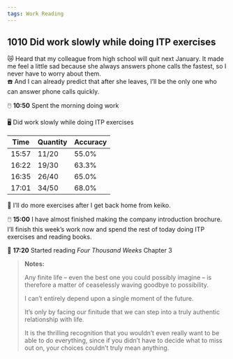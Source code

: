 ```yaml
---
tags: Work Reading
---
```


## 1010 Did work slowly while doing ITP exercises

😿 Heard that my colleague from high school will quit next January. It made me feel a little sad because she always answers phone calls the fastest, so I never have to worry about them.  
☎️ And I can already predict that after she leaves, I’ll be the only one who can answer phone calls quickly.

🖱️ **10:50** Spent the morning doing work

🖥️ Did work slowly while doing ITP exercises

|Time|Quantity|Accuracy|
|---|---|---|
|15:57|11/20|55.0%|
|16:22|19/30|63.3%|
|16:35|26/40|65.0%|
|17:01|34/50|68.0%|

🐻 I’ll do more exercises after I get back home from keiko.

🖱️ **15:00** I have almost finished making the company introduction brochure. I’ll finish this week’s work now and spend the rest of today doing ITP exercises and reading books.

📖 **17:20** Started reading *Four Thousand Weeks* Chapter 3

>**Notes:**
>
>Any finite life – even the best one you could possibly imagine – is therefore a matter of ceaselessly waving goodbye to possibility.
>
>I can’t entirely depend upon a single moment of the future.
>
>It’s only by facing our finitude that we can step into a truly authentic relationship with life.
>
>It is the thrilling recognition that you wouldn’t even really want to be able to do everything, since if you didn’t have to decide what to miss out on, your choices couldn’t truly mean anything.
